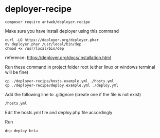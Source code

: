 # deployer-recipe

```
composer require antweb/deployer-recipe
```

Make sure you have install deployer using this command
```
curl -LO https://deployer.org/deployer.phar
mv deployer.phar /usr/local/bin/dep
chmod +x /usr/local/bin/dep

```
reference: https://deployer.org/docs/installation.html

Run these command in project folder root (either linux or windows terminal will be fine)
```
cp ./deployer-recipe/hosts.example.yml ./hosts.yml
cp ./deployer-recipe/deploy.example.yml ./deploy.yml
```

Add the following line to .gitignore (create one if the file is not exist)
```
/hosts.yml
```

Edit the hosts.yml file and deploy.php file accordingly

Run
```
dep deploy beta
```
